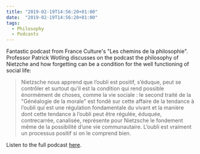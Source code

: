 ```yaml
---
title: "2019-02-19T14:56:20+01:00"
date:  "2019-02-19T14:56:20+01:00"
tags:
  - Philosophy
  - Podcasts
---
```


Fantastic podcast from France Culture's "Les chemins de la philosophie". Professor Patrick Wotling discusses on the podcast the philosophy of Nietzche and how forgetting can be a condition for the well functioning of social life:

> Nietzsche nous apprend que l’oubli est positif, s’éduque, peut se contrôler et surtout qu’il est la condition qui rend possible énormément de choses, comme la vie sociale : le second traité de la "Généalogie de la morale" est fondé sur cette affaire de la tendance à l’oubli qui est une régulation fondamentale du vivant et la manière dont cette tendance à l’oubli peut être régulée, éduquée, contrecarrée, canalisée, représente pour Nietzsche le fondement même de la possibilité d’une vie communautaire. L’oubli est vraiment un processus positif si on le comprend bien.

Listen to the full podcast [here](https://www.franceculture.fr/emissions/les-chemins-de-la-philosophie/loubli-14-nietzsche-toute-action-exige-loubli).
